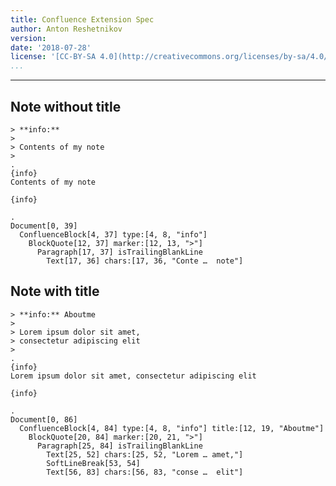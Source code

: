 ```yaml
---
title: Confluence Extension Spec
author: Anton Reshetnikov
version:
date: '2018-07-28'
license: '[CC-BY-SA 4.0](http://creativecommons.org/licenses/by-sa/4.0/)'
...
```


---


## Note without title

```````````````````````````````` example Note without title: 1
> **info:**
> 
> Contents of my note
>
.
{info}
Contents of my note

{info}

.
Document[0, 39]
  ConfluenceBlock[4, 37] type:[4, 8, "info"]
    BlockQuote[12, 37] marker:[12, 13, ">"]
      Paragraph[17, 37] isTrailingBlankLine
        Text[17, 36] chars:[17, 36, "Conte …  note"]
````````````````````````````````

## Note with title

```````````````````````````````` example Note with title: 1
> **info:** Aboutme
> 
> Lorem ipsum dolor sit amet, 
> consectetur adipiscing elit
>
.
{info}
Lorem ipsum dolor sit amet, consectetur adipiscing elit

{info}

.
Document[0, 86]
  ConfluenceBlock[4, 84] type:[4, 8, "info"] title:[12, 19, "Aboutme"]
    BlockQuote[20, 84] marker:[20, 21, ">"]
      Paragraph[25, 84] isTrailingBlankLine
        Text[25, 52] chars:[25, 52, "Lorem … amet,"]
        SoftLineBreak[53, 54]
        Text[56, 83] chars:[56, 83, "conse …  elit"]
````````````````````````````````
